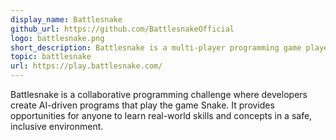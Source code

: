 ```yaml
---
display_name: Battlesnake
github_url: https://github.com/BattlesnakeOfficial
logo: battlesnake.png
short_description: Battlesnake is a multi-player programming game played by developers all over the world.
topic: battlesnake
url: https://play.battlesnake.com/
---
```

Battlesnake is a collaborative programming challenge where developers create AI-driven programs that play the game Snake.  It provides opportunities for anyone to learn real-world skills and concepts in a safe, inclusive environment.